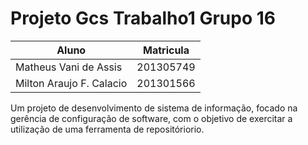 # Projeto Gcs Trabalho1 Grupo 16
Aluno | Matricula
---------|---------
Matheus Vani de Assis | 201305749
Milton Araujo F. Calacio | 201301566
Um projeto de desenvolvimento de sistema de informação, focado na gerência de configuração de software, com o objetivo de exercitar a utilização de uma ferramenta de repositóriorio.
